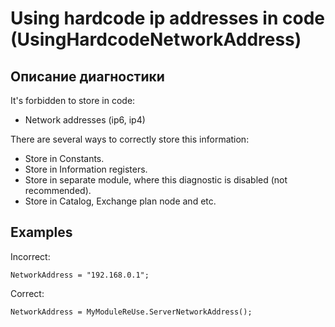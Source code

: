# Using hardcode ip addresses in code (UsingHardcodeNetworkAddress)

<!-- Блоки выше заполняются автоматически, не трогать -->
## Описание диагностики
<!-- Описание диагностики заполняется вручную. Необходимо понятным языком описать смысл и схему работу -->

It's forbidden to store in code:

* Network addresses (ip6, ip4)

There are several ways to correctly store this information:

* Store in Constants.
* Store in Information registers.
* Store in separate module, where this diagnostic is disabled (not recommended).
* Store in Catalog, Exchange plan node and etc.

## Examples
<!-- В данном разделе приводятся примеры, на которые диагностика срабатывает, а также можно привести пример, как можно исправить ситуацию -->

Incorrect:
```bsl
NetworkAddress = "192.168.0.1";
```

Correct:
```bsl
NetworkAddress = MyModuleReUse.ServerNetworkAddress();
```
